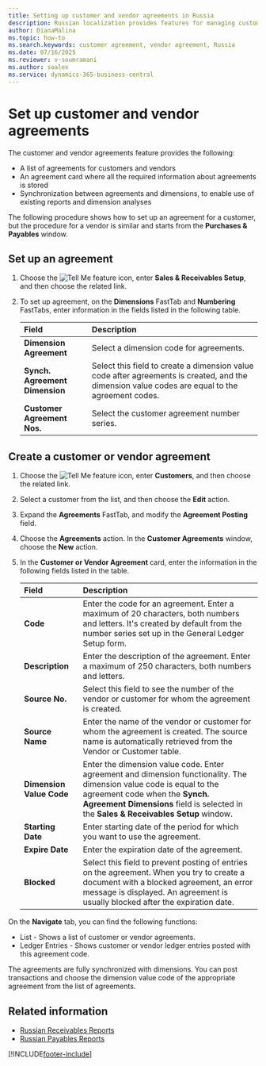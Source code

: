```yaml
---
title: Setting up customer and vendor agreements in Russia
description: Russian localization provides features for managing customer and vendor agreements.
author: DianaMalina
ms.topic: how-to
ms.search.keywords: customer agreement, vendor agreement, Russia
ms.date: 07/16/2025
ms.reviewer: v-soumramani
ms.author: soalex
ms.service: dynamics-365-business-central
---
```


# Set up customer and vendor agreements

The customer and vendor agreements feature provides the following:

- A list of agreements for customers and vendors
- An agreement card where all the required information about agreements is stored
- Synchronization between agreements and dimensions, to enable use of existing reports and dimension analyses

The following procedure shows how to set up an agreement for a customer, but the procedure for a vendor is similar and starts from the **Purchases & Payables** window.

## Set up an agreement

1. Choose the ![Tell Me feature](../../media/ui-search/search_small.png "Tell me what you want to do") icon, enter **Sales & Receivables Setup**, and then choose the related link.

1. To set up agreement, on the **Dimensions** FastTab and **Numbering** FastTabs, enter information in the fields listed in the following table.

   | Field | Description |
   |:-|:-|
   | **Dimension Agreement** | Select a dimension code for agreements. |
   | **Synch. Agreement Dimension** | Select this field to create a dimension value code after agreements is created, and the dimension value codes are equal to the agreement codes. |
   | **Customer Agreement Nos.** | Select the customer agreement number series. |

## Create a customer or vendor agreement

1. Choose the ![Tell Me feature](../../media/ui-search/search_small.png "Tell me what you want to do") icon, enter **Customers**, and then choose the related link.

1. Select a customer from the list, and then choose the **Edit** action.

1. Expand the **Agreements** FastTab, and modify the **Agreement Posting** field.

1. Choose the **Agreements** action. In the **Customer Agreements** window, choose the **New** action.

1. In the **Customer or Vendor Agreement** card, enter the information in the following fields listed in the table.

   | Field | Description |
   |:-|:-|
   | **Code** | Enter the code for an agreement. Enter a maximum of 20 characters, both numbers and letters. It's created by default from the number series set up in the General Ledger Setup form. |
   | **Description** | Enter the description of the agreement. Enter a maximum of 250 characters, both numbers and letters. |
   | **Source No.** | Select this field to see the number of the vendor or customer for whom the agreement is created. |
   | **Source Name** | Enter the name of the vendor or customer for whom the agreement is created. The source name is automatically retrieved from the Vendor or Customer table. |
   | **Dimension Value Code** | Enter the dimension value code. Enter agreement and dimension functionality. The dimension value code is equal to the agreement code when the **Synch. Agreement Dimensions** field is selected in the **Sales & Receivables Setup** window. |
   | **Starting Date** | Enter starting date of the period for which you want to use the agreement. |
   | **Expire Date** | Enter the expiration date of the agreement. |
   | **Blocked** | Select this field to prevent posting of entries on the agreement. When you try to create a document with a blocked agreement, an error message is displayed. An agreement is usually blocked after the expiration date. |

On the **Navigate** tab, you can find the following functions:

- List - Shows a list of customer or vendor agreements.
- Ledger Entries - Shows customer or vendor ledger entries posted with this agreement code.

The agreements are fully synchronized with dimensions. You can post transactions and choose the dimension value code of the appropriate agreement from the list of agreements.

## Related information

- [Russian Receivables Reports](Russian-Receivables-Reports.md)  
- [Russian Payables Reports](Russian-Payables-Reports.md)  

[!INCLUDE[footer-include](../../includes/footer-banner.md)]
